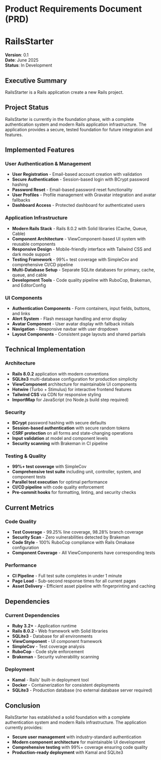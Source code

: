 # Product Requirements Document (PRD)
# RailsStarter

**Version**: 0.1  
**Date**: June 2025  
**Status**: In Development  

## Executive Summary

RailsStarter is a Rails application create a new Rails project.

## Project Status

RailsStarter is currently in the foundation phase, with a complete authentication system and modern Rails application infrastructure. The application provides a secure, tested foundation for future integration and features.

## Implemented Features

### User Authentication & Management
- **User Registration** - Email-based account creation with validation
- **Secure Authentication** - Session-based login with BCrypt password hashing
- **Password Reset** - Email-based password reset functionality
- **User Profiles** - Profile management with Gravatar integration and avatar fallbacks
- **Dashboard Access** - Protected dashboard for authenticated users

### Application Infrastructure  
- **Modern Rails Stack** - Rails 8.0.2 with Solid libraries (Cache, Queue, Cable)
- **Component Architecture** - ViewComponent-based UI system with reusable components
- **Responsive Design** - Mobile-friendly interface with Tailwind CSS and dark mode support
- **Testing Framework** - 99%+ test coverage with SimpleCov and comprehensive CI/CD pipeline
- **Multi-Database Setup** - Separate SQLite databases for primary, cache, queue, and cable
- **Development Tools** - Code quality pipeline with RuboCop, Brakeman, and EditorConfig

### UI Components
- **Authentication Components** - Form containers, input fields, buttons, and links
- **Alert System** - Flash message handling and error display
- **Avatar Component** - User avatar display with fallback initials
- **Navigation** - Responsive navbar with user dropdown
- **Layout Components** - Consistent page layouts and shared partials

## Technical Implementation

### Architecture
- **Rails 8.0.2** application with modern conventions
- **SQLite3** multi-database configuration for production simplicity
- **ViewComponent** architecture for maintainable UI components
- **Hotwire** (Turbo + Stimulus) for interactive frontend features
- **Tailwind CSS** via CDN for responsive styling
- **ImportMap** for JavaScript (no Node.js build step required)

### Security
- **BCrypt** password hashing with secure defaults
- **Session-based authentication** with secure random tokens
- **CSRF protection** on all forms and state-changing operations
- **Input validation** at model and component levels
- **Security scanning** with Brakeman in CI pipeline

### Testing & Quality
- **99%+ test coverage** with SimpleCov
- **Comprehensive test suite** including unit, controller, system, and component tests
- **Parallel test execution** for optimal performance
- **CI/CD pipeline** with code quality enforcement
- **Pre-commit hooks** for formatting, linting, and security checks

## Current Metrics

### Code Quality
- **Test Coverage** - 99.25% line coverage, 98.28% branch coverage
- **Security Scan** - Zero vulnerabilities detected by Brakeman
- **Code Style** - 100% RuboCop compliance with Rails Omakase configuration
- **Component Coverage** - All ViewComponents have corresponding tests

### Performance
- **CI Pipeline** - Full test suite completes in under 1 minute
- **Page Load** - Sub-second response times for all current pages
- **Asset Delivery** - Efficient asset pipeline with fingerprinting and caching

## Dependencies

### Current Dependencies
- **Ruby 3.2+** - Application runtime
- **Rails 8.0.2** - Web framework with Solid libraries
- **SQLite3** - Database for all environments
- **ViewComponent** - UI component framework
- **SimpleCov** - Test coverage analysis
- **RuboCop** - Code style enforcement
- **Brakeman** - Security vulnerability scanning

### Deployment
- **Kamal** - Rails' built-in deployment tool
- **Docker** - Containerization for consistent deployments
- **SQLite3** - Production database (no external database server required)

## Conclusion

RailsStarter has established a solid foundation with a complete authentication system and modern Rails infrastructure. The application currently provides:

- **Secure user management** with industry-standard authentication
- **Modern component architecture** for maintainable UI development  
- **Comprehensive testing** with 99%+ coverage ensuring code quality
- **Production-ready deployment** with Kamal and SQLite3
